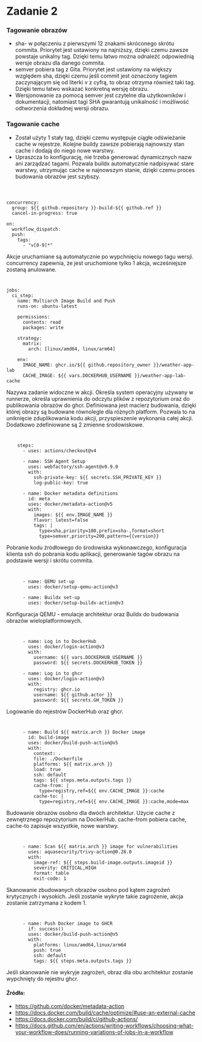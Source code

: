 # Zadanie 2

### Tagowanie obrazów
- sha- w połączeniu z pierwszymi 12 znakami skróconego skrótu commita. Priorytet jest ustawiony na najniższy, dzięki czemu zawsze powstaje unikalny tag. Dzięki temu łatwo można odnaleźć odpowiednią wersje obrazu dla danego commita.
- semver pobiera tag z Gita. Priorytet jest ustawiony na większy względem sha, dzięki czemu jeśli commit jest oznaczony tagiem zaczynającym się od literki v z cyfrą, to obraz otrzyma również taki tag. Dzięki temu łatwo wskazać konkretną wersję obrazu.
- Wersjonowanie za pomocą semver jest czytelne dla użytkowników i dokumentacji, natomiast tagi SHA gwarantują unikalność i możliwość odtworzenia dokładnej wersji obrazu.

### Tagowanie cache
- Został użyty 1 stały tag, dzięki czemu występuje ciągłe odświeżanie cache w rejestrze. Kolejne buildy zawsze pobierają najnowszy stan cache i dodają do niego nowe warstwy.
- Upraszcza to konfigurację, nie trzeba generować dynamicznych nazw ani zarządzać tagami. Pozwala buildx automatycznie nadpisywać stare warstwy, utrzymując cache w najnowszym stanie, dzięki czemu proces budowania obrazów jest szybszy.
#


```name: Zadanie 2

concurrency:
  group: ${{ github.repository }}-build-${{ github.ref }}
  cancel-in-progress: true

on:
  workflow_dispatch:
  push:
    tags:
      - "v[0-9]*"
```
Akcje uruchamiane są automatycznie po wypchnięciu nowego tagu wersji. concurrency zapewnia, że jest uruchomione tylko 1 akcja, wcześniejsze zostaną anulowane.
#
```
jobs:
  ci_step:
    name: Multiarch Image Build and Push
    runs-on: ubuntu-latest

    permissions:
      contents: read
      packages: write

    strategy:
      matrix:
        arch: [linux/amd64, linux/arm64]

    env:
      IMAGE_NAME: ghcr.io/${{ github.repository_owner }}/weather-app-lab
      CACHE_IMAGE: ${{ vars.DOCKERHUB_USERNAME }}/weather-app-lab-cache
```
Nazywa zadanie widoczne w akcji. Określa system operacyjny używany w runnerze, określa uprawnienia do odczytu plików z repozytorium oraz do publikowania obrazów do ghcr. Definiowana jest macierz budowania, dzięki której obrazy są budowane równolegle dla różnych platform. Pozwala to na uniknięcie zduplikowania kodu akcji, przyspieszenie wykonania całej akcji. Dodatkowo zdefiniowane są 2 zmienne środowiskowe.
#
```
    steps:
      - uses: actions/checkout@v4

      - name: SSH Agent Setup
        uses: webfactory/ssh-agent@v0.9.0
        with:
          ssh-private-key: ${{ secrets.SSH_PRIVATE_KEY }}
          log-public-key: true

      - name: Docker metadata definitions
        id: meta
        uses: docker/metadata-action@v5
        with:
          images: ${{ env.IMAGE_NAME }}
          flavor: latest=false
          tags: |
            type=sha,priority=100,prefix=sha-,format=short
            type=semver,priority=200,pattern={{version}}
```
Pobranie kodu źródłowego do środowiska wykonawczego, konfiguracja klienta ssh do pobrania kodu aplikacji, generowanie tagów obrazu na podstawie wersji i skrótu commita.
#
```
      - name: QEMU set-up
        uses: docker/setup-qemu-action@v3

      - name: Buildx set-up
        uses: docker/setup-buildx-action@v3
```
Konfiguracja QEMU - emulacje architektur oraz Buildx do budowania obrazów wieloplatformowych.
#
```
      - name: Log in to DockerHub
        uses: docker/login-action@v3
        with:
          username: ${{ vars.DOCKERHUB_USERNAME }}
          password: ${{ secrets.DOCKERHUB_TOKEN }}

      - name: Log in to ghcr
        uses: docker/login-action@v3
        with:
          registry: ghcr.io
          username: ${{ github.actor }}
          password: ${{ secrets.GH_TOKEN }}
```
Logowanie do rejestrów DockerHub oraz ghcr.
#
```
      - name: Build ${{ matrix.arch }} Docker image
        id: build-image
        uses: docker/build-push-action@v5
        with:
          context: .
          file: ./Dockerfile
          platforms: ${{ matrix.arch }}
          load: true
          ssh: default
          tags: ${{ steps.meta.outputs.tags }}
          cache-from: |
            type=registry,ref=${{ env.CACHE_IMAGE }}:cache
          cache-to: |
            type=registry,ref=${{ env.CACHE_IMAGE }}:cache,mode=max
```
Budowanie obrazów osobno dla dwóch architektur. Użycie cache z zewnętrznego repozytorium na DockerHub. cache-from pobiera cache, cache-to zapisuje wszystkie, nowe warstwy.
#
```
      - name: Scan ${{ matrix.arch }} image for vulnerabilities
        uses: aquasecurity/trivy-action@0.28.0
        with:
          image-ref: ${{ steps.build-image.outputs.imageid }}
          severity: CRITICAL,HIGH
          format: table
          exit-code: 1
```
Skanowanie zbudowanych obrazów osobno pod kątem zagrożeń krytycznych i wysokich. Jeśli zostanie wykryte takie zagrożenie, akcja zostanie zatrzymana z kodem 1. 
#
```
      - name: Push Docker image to GHCR
        if: success()
        uses: docker/build-push-action@v5
        with:
          platforms: linux/amd64,linux/arm64
          push: true
          ssh: default
          tags: ${{ steps.meta.outputs.tags }}
```
Jeśli skanowanie nie wykryje zagrożeń, obraz dla obu architektur zostanie wypchnięty do rejestru ghcr.

#### Źródła:
- https://github.com/docker/metadata-action
- https://docs.docker.com/build/cache/optimize/#use-an-external-cache
- https://docs.docker.com/build/ci/github-actions/
- https://docs.github.com/en/actions/writing-workflows/choosing-what-your-workflow-does/running-variations-of-jobs-in-a-workflow
